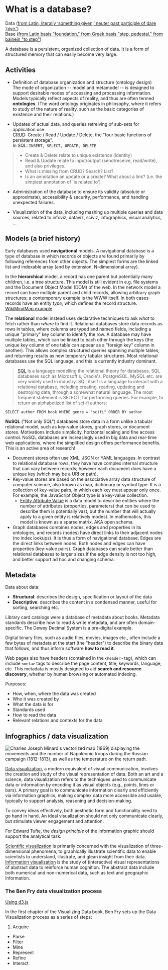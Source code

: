 # What is a database?

Data ([from Latin, literally ‘something given,’ neuter past participle of dare ‘give.’](http://www.etymonline.com/index.php?term=data))    
Base ([from Latin basis "foundation," from Greek basis "step, pedestal," from bainein "to step"](http://www.etymonline.com/index.php?term=base))

A database is a persistent, organized collection of data. It is a form of structured memory that can easily become very large. 

## Activities

- Definition of database organization and structure (ontology design)   
The mode of organization -- model and metamodel -- is designed to support desirable modes of accessing and processing information. Models typically reflect aspects of reality, and thus are often termed **ontologies**. (The word ontology originates in philosophy, where it refers to study of the nature of reality, such as the basic categories of existence and their relations.) 

- Updates of actual data, and queries retreiving of sub-sets for application use   
[CRUD](http://en.wikipedia.org/wiki/Create,_read,_update_and_delete): Create / Read / Update / Delete, the "four basic functions of persistent storage".   
In SQL: ```INSERT, SELECT, UPDATE, DELETE```
>	- Create & Delete relate to unique existence (identity)
>	- Read & Update relate to input/output (send/receive, read/write), and also privileges.
>	- What is missing from CRUD? Search? List?
>	- Is an annotation an update or a create? What about a link? (i.e. the simplest annotation of 'is related to')

- Administration of the database to ensure its validity (absolute or approximate), accessibility & security, performance, and handling unexpected failures. 

- Visualization of the data, including mashing up multiple queries and data sources; related to infoviz, dataviz, sciviz, infographics, visual analytics, ...

## Models (a brief history)

Early databases used **navigational** models. A navigational database is a type of database in which records or objects are found primarily by following references from other objects. The simplest forms are the linked list and indexable array (and by extension, N-dimensional array). 

In the **hierarchical** model, a record has one parent but potentially many children, i.e. a tree structure. This model is still evident in e.g. file systems and the Document Object Model (DOM) of the web. In the network model a record can have multiple parent and child records, allowing arbitrary graph structures; a contemporary example is the WWW itself. In both cases records have an entity *type*, which defines the record structure. [WikiMindMap example](http://www.wikimindmap.org/viewmap.php?wiki=en.wikipedia.org&topic=data+visualization)

The **relational** model instead uses declarative techniques to ask *what* to fetch rather than *where* to find it. Relational databases store data records as rows in tables, where columns are typed and named fields, including a unique "primary" key column to identify the row. A database may have multiple tables, which can be linked to each other through the keys (the unique key column of one table can appear as a "foreign key" column in another). This allows complex structured queries spanning multiple tables, and returning results as new temporary tabular structures. Most relational databases use the SQL language, and this is currently industry dominant.

> [SQL](http://en.wikipedia.org/wiki/SQL) is a language modelling the relational theory for databases. SQL databases such as Microsoft's, Oracle's, PostgreSQL, MySQL etc. are very widely used in industry. SQL itself is a language to interact with a relational database, including creating, reading, updating and destroying data, through a somewhat natural language. The most frequent statement is SELECT, for performing queries. For example, to return an alphabetized list of sci-fi authors:

	SELECT author FROM book WHERE genre = "scifi" ORDER BY author

**NoSQL** ("Not only SQL") databases store data in a form unlike a tabular relational model, such as key-value stores, graph stores, or document stores. Motivations include simplicity, horizontal scaling and fine access control. NoSQL databases are increasingly used in big data and real-time web applications, where the simplified design offers performance benefits. This is an active area of research!

- Document stores often use XML, JSON or YAML languages. In contrast to relational database rows, they have have complex internal structure that can vary between records; however each document does have a unique key (which may be a URI or path). 
- Key-value stores are based on the associative array data structure of computer science, also known as map, dictionary or symbol type. It is a collection of key-value pairs, in which each key must appear only once. For example, the JavaScript Object type is a key-value collection. 
	- [Entity Attribute Value](http://en.wikipedia.org/wiki/Entity–attribute–value_model) is a data model to describe entities where the number of attributes (properties, parameters) that can be used to describe them is potentially vast, but the number that will actually apply to a given entity is relatively modest. In mathematics, this model is known as a sparse matrix. AKA open schema. 
- Graph databases combines nodes, edges and properties in its ontologies, and records (nodes) have direct links to their adjacent nodes (no index lookups). It is thus a form of navigational database. Edges are the direct links between nodes. Both nodes and edges can have properties (key-value pairs). Graph databases can scale better than relational databases to larger sizes if the edge density is not too high, and better support ad hoc and changing schema. 

## Metadata

Data about data:

- **Structural**: describes the design, specification or layout of the data
- **Descriptive**: describes the content in a condensed manner, useful for sorting, searching etc.

Library card catalogs were a database of metadata about books. Metadata standards describe how to read & write metadata, and are often domain-specific. The Dewey Decimal System is a pre-digital example. 

Digital binary files, such as audio files, movies, images etc., often include a few bytes of metadata at the start (the "header") to describe the binary data that follows, and thus inform software **how to read it**. 

Web pages also have headers (contained in the ```<header>``` tag), which can include ```<meta>``` tags to describe the page content, title, keywords, language, etc. This metadata is mostly designed to aid **search and resource discovery**, whether by human browsing or automated indexing. 

Purposes:

- How, when, where the data was created
- Who it was created by
- What the data is for
- Standards used
- How to read the data
- Relevant relations and contexts for the data 

## Infographics / data visualization

![Charles Joseph Minard's vectorized map (1869) displaying the movements and the number of Napoleonic troops during the Russian campaign (1812-1813), as well as the temperature on the return path.](http://upload.wikimedia.org/wikipedia/commons/thumb/5/5f/Minard%27s_Map_%28vectorized%29.svg/1000px-Minard%27s_Map_%28vectorized%29.svg.png)

[Data visualization](http://en.wikipedia.org/wiki/Data_visualization), a modern equivalent of visual communication, involves the creation and study of the visual representation of data. Both an art and a science, data visualization refers to the techniques used to communicate data or information by encoding it as visual objects (e.g., points, lines or bars). A primary goal is to communicate information clearly and efficiently via information graphics, making complex data more accessible and usable, typically to support analysis, reasoning and decision-making.

To convey ideas effectively, both aesthetic form and functionality need to go hand in hand. An ideal visualization should not only communicate clearly, but stimulate viewer engagement and attention.

For Edward Tufte, the *design principle* of the information graphic should support the analytical task.

[Scientific visualization](http://en.wikipedia.org/wiki/Scientific_visualization) is primarily concerned with the visualization of three-dimensional phenomena, to graphically illustrate scientific data to enable scientists to understand, illustrate, and glean insight from their data. [Information visualization](http://en.wikipedia.org/wiki/Information_visualization) is the study of (interactive) visual representations of abstract data to reinforce human cognition. The abstract data include both numerical and non-numerical data, such as text and geographic information. 

### The Ben Fry data visualization process

[Using d3.js](https://www.dashingd3js.com/the-data-visualization-process)

In the first chapter of the Visualizing Data book, Ben Fry sets up the Data Visualization process as a series of steps:

1. Acquire
- Parse
- Filter
- Mine
- Represent
- Refine
- Interact